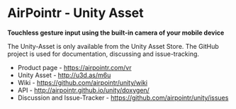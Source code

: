 # AirPointr - Unity Asset

**Touchless gesture input using the built-in camera of your mobile device**

The Unity-Asset is only available from the Unity Asset Store. The GitHub project is used for documentation, discussing and issue-tracking.

- Product page - <https://airpointr.com/vr>
- Unity Asset - <http://u3d.as/m6u>
- Wiki - <https://github.com/airpointr/unity/wiki>
- API - <http://airpointr.github.io/unity/doxygen/>
- Discussion and Issue-Tracker - <https://github.com/airpointr/unity/issues>
